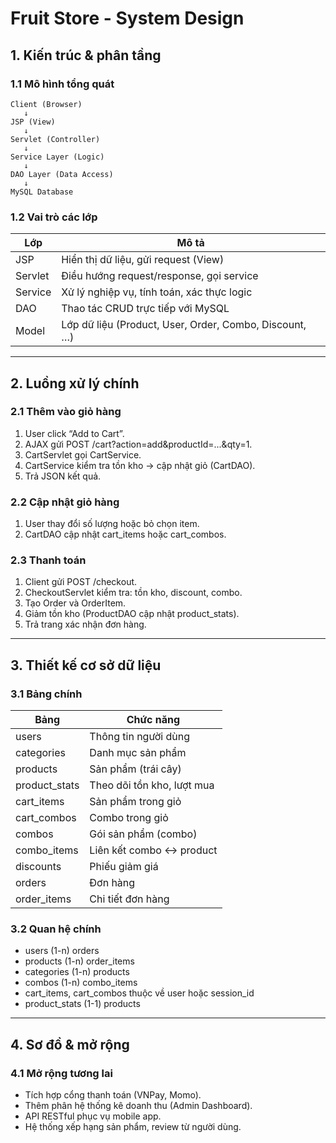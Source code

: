 # Fruit Store - System Design

## 1. Kiến trúc & phân tầng

### 1.1 Mô hình tổng quát
```
Client (Browser)
   ↓
JSP (View)
   ↓
Servlet (Controller)
   ↓
Service Layer (Logic)
   ↓
DAO Layer (Data Access)
   ↓
MySQL Database
```

### 1.2 Vai trò các lớp
| Lớp         | Mô tả                                         |
|-------------|-----------------------------------------------|
| JSP         | Hiển thị dữ liệu, gửi request (View)          |
| Servlet     | Điều hướng request/response, gọi service      |
| Service     | Xử lý nghiệp vụ, tính toán, xác thực logic    |
| DAO         | Thao tác CRUD trực tiếp với MySQL             |
| Model       | Lớp dữ liệu (Product, User, Order, Combo, Discount, …) |

---

## 2. Luồng xử lý chính

### 2.1 Thêm vào giỏ hàng
1. User click “Add to Cart”.
2. AJAX gửi POST /cart?action=add&productId=...&qty=1.
3. CartServlet gọi CartService.
4. CartService kiểm tra tồn kho → cập nhật giỏ (CartDAO).
5. Trả JSON kết quả.

### 2.2 Cập nhật giỏ hàng
1. User thay đổi số lượng hoặc bỏ chọn item.
2. CartDAO cập nhật cart_items hoặc cart_combos.

### 2.3 Thanh toán
1. Client gửi POST /checkout.
2. CheckoutServlet kiểm tra: tồn kho, discount, combo.
3. Tạo Order và OrderItem.
4. Giảm tồn kho (ProductDAO cập nhật product_stats).
5. Trả trang xác nhận đơn hàng.

---

## 3. Thiết kế cơ sở dữ liệu

### 3.1 Bảng chính
| Bảng           | Chức năng                        |
|----------------|----------------------------------|
| users          | Thông tin người dùng             |
| categories     | Danh mục sản phẩm                |
| products       | Sản phẩm (trái cây)              |
| product_stats  | Theo dõi tồn kho, lượt mua       |
| cart_items     | Sản phẩm trong giỏ               |
| cart_combos    | Combo trong giỏ                  |
| combos         | Gói sản phẩm (combo)             |
| combo_items    | Liên kết combo ↔ product         |
| discounts      | Phiếu giảm giá                   |
| orders         | Đơn hàng                         |
| order_items    | Chi tiết đơn hàng                |

### 3.2 Quan hệ chính
- users (1-n) orders
- products (1-n) order_items
- categories (1-n) products
- combos (1-n) combo_items
- cart_items, cart_combos thuộc về user hoặc session_id
- product_stats (1-1) products

---

## 4. Sơ đồ & mở rộng

### 4.1 Mở rộng tương lai
- Tích hợp cổng thanh toán (VNPay, Momo).
- Thêm phân hệ thống kê doanh thu (Admin Dashboard).
- API RESTful phục vụ mobile app.
- Hệ thống xếp hạng sản phẩm, review từ người dùng.